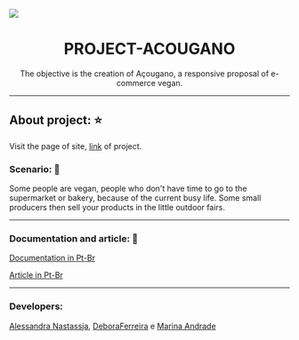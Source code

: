 ![](https://user-images.githubusercontent.com/27302446/81297962-77cb1900-904a-11ea-875f-f4677d2e6788.png)

<h1 align="center">PROJECT-ACOUGANO</h1>
<p align="center">The objective is the creation of Açougano, a responsive proposal of e-commerce vegan.</p>

*****
## About project: ⭐️
Visit the page of site, [link](https://alessandra-nastassja.github.io/PROJECT-ACOUGANO/) of project.

### Scenario: 📌
Some people are vegan, people who don't have time to go to the supermarket or bakery, because of the current busy life. Some small producers then sell your products in the little outdoor fairs. 

*****
### Documentation and article: 📌
[Documentation in Pt-Br](https://www.dropbox.com/s/6krydk8jmczxawl/NOVA%20DOCUMENTA%C3%87%C3%83O%20A%C3%87OUGANO.docx?dl=0)

[Article in Pt-Br](https://www.dropbox.com/s/b5x2ykd35clwf5a/Simgetec%20A%C3%87OUGANO%20%283%29.docx?dl=0)

*****
### Developers:
[Alessandra Nastassja](https://github.com/Alessandra-Nastassja),
[DeboraFerreira]() e
[Marina Andrade](https://github.com/MarinAndrade)
